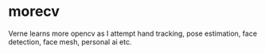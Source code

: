 # morecv

Verne learns more opencv as I attempt hand tracking, pose estimation, face detection, face mesh, personal ai etc.
